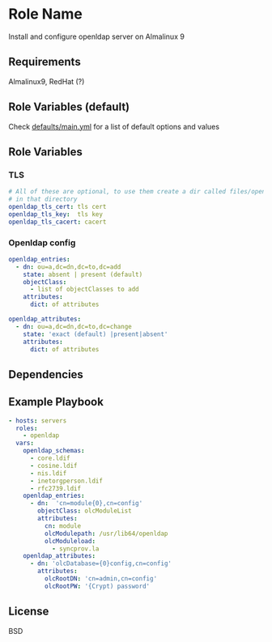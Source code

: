 Role Name
=========

Install and configure openldap server on Almalinux 9

Requirements
------------

Almalinux9, RedHat (?)

Role Variables (default)
------------------------

Check [defaults/main.yml](defaults/main.yml) for a list of default options and values

Role Variables 
------------------------
### TLS
```yaml
# All of these are optional, to use them create a dir called files/openlapd and put your certs
# in that directory
openldap_tls_cert: tls cert
openldap_tls_key:  tls key
openldap_tls_cacert: cacert
```

### Openldap config
```yaml
openldap_entries:
  - dn: ou=a,dc=dn,dc=to,dc=add
    state: absent | present (default)
    objectClass:
      - list of objectClasses to add
    attributes:
      dict: of attributes

openldap_attributes:
  - dn: ou=a,dc=dn,dc=to,dc=change
    state: 'exact (default) |present|absent'
    attributes:
      dict: of attributes
```
 
Dependencies
------------

Example Playbook
----------------

```yaml
- hosts: servers
  roles:
    - openldap
  vars:
    openldap_schemas:
      - core.ldif
      - cosine.ldif
      - nis.ldif
      - inetorgperson.ldif
      - rfc2739.ldif
    openldap_entries:
      - dn:  'cn=module{0},cn=config'
        objectClass: olcModuleList
        attributes:
          cn: module
          olcModulepath: /usr/lib64/openldap
          olcModuleload: 
            - syncprov.la
    openldap_attributes:
      - dn: 'olcDatabase={0}config,cn=config'
        attributes:
          olcRootDN: 'cn=admin,cn=config'
          olcRootPW: '{Crypt) password'
```

License
-------

BSD

